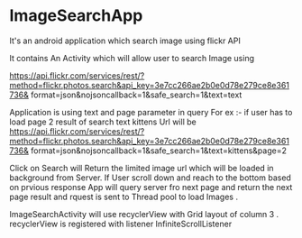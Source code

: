 # ImageSearchApp
It's an android application which search image using flickr API

It contains An Activity which will allow user to search Image using 

https://api.flickr.com/services/rest/?method=flickr.photos.search&api_key=3e7cc266ae2b0e0d78e279ce8e361736&
format=json&nojsoncallback=1&safe_search=1&text=text

 Application is using text and page parameter in query 
 For ex :- if user has to load page 2 result of search text kittens 
 Url will be  
 https://api.flickr.com/services/rest/?method=flickr.photos.search&api_key=3e7cc266ae2b0e0d78e279ce8e361736&
format=json&nojsoncallback=1&safe_search=1&text=kittens&page=2
 
 Click on Search will Return the limited image url which will be loaded  in background from Server.
 If User scroll down and reach to the bottom based on prvious response App will query server fro next page 
 and return the next page result and rquest is sent to Thread pool to load Images .
 
 <a>ImageSearchActivity</a> will use recyclerView with Grid layout of column 3 .
 recyclerView is registered with listener InfiniteScrollListener
 
